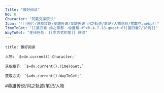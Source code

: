 ```yaml
---
Title: "雅好阅读"
No: 0
Character: "梵戴克学院长"
Icon: "![[图片/游戏攻略/英雄传说/英雄传说 闪之轨迹/笔记/人物信息/梵戴克.webp]]"
TimeToGet: "[[第四章 绯之帝都 ~仲夏祭~#^ch-4-7-18-quest-03|第四章7/18晚]]"
WayToGet: "支线任务: [[东方式的笔]] 获得"
---
```

```ad-note
title: 雅好阅读

人物: `$=dv.current().Character;`

获取章节: `$=dv.current().TimeToGet;`

获取方式: `$=dv.current().WayToGet;`

```

#英雄传说/闪之轨迹/笔记/人物